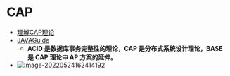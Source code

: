# CAP

- [理解CAP理论](https://zhuanlan.zhihu.com/p/50990721)
- [JAVAGuide](https://javaguide.cn/distributed-system/theorem&algorithm&protocol/cap&base-theorem.html#base-%E7%90%86%E8%AE%BA%E4%B8%89%E8%A6%81%E7%B4%A0)
  - **ACID 是数据库事务完整性的理论，CAP 是分布式系统设计理论，BASE 是 CAP 理论中 AP 方案的延伸。**
- ![image-20220524162414192](https://raw.githubusercontent.com/TWDH/Leetcode-From-Zero/pictures/img/image-20220524162414192.png)